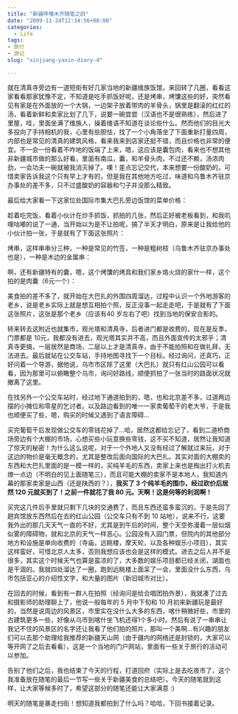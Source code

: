 ```yaml
---
title: "新疆呼噜木齐随笔之四"
date: "2009-11-24T12:34:56+08:00"
categories:
  - Life
tags:
- 旅行
- 游记
slug: "xinjiang-yaxin-diary-4"

---
```


就在清真寺旁边有一道短街有好几家当地的新疆维族饭馆，来回转了几圈，看看这家看看那家犹豫不定，不知道是吃手抓饭好呢，还是烤串，烤馕这些的好，突然看见有家是在外面放的一个大锅，一边架子放着带肉的羊骨头，锅里是翻滚的红红的汤，看着新鲜和卖家比划了几下，说要一碗尝尝（汉语也不是很熟练），然后进了里屋，哇，里面坐满了维族人，操着维语不知道在谈论些什么。然而他们的目光大多投向了手持相机的我，心里有些胆怯，找了一个小角落坐了下面重新打量四周，内部也是常见的清真的建筑风格，看来我来到店家还挺不错，而且价格也非常的便宜。不一会一份看着不咋地的饭端了上来，嗯，这应该是囊包肉，看来也不想其他非新疆城市做的那么好看，里面有南瓜，囊，和羊骨头肉，不过还不赖，汤浓肉劲，一会功夫一碗就被我消灭掉了。噢！差点忘记交代，本来想要一份酸奶的，可惜卖家告诉我这个只有早上才有的，但是我在其他地方吃过，味道和乌鲁木齐驻京办事处的差不多，只不过盛酸奶的容器和勺子并没那么精致。

最后给大家看一下这家位处国际市集大巴扎旁边饭馆的菜单价格：

趁着吃完饭，看着小伙计在炒手抓饭，抓拍的几张，然后正好被老板看到，和我叽哩咕嘟的说了一通，当开始以为是不让拍呢，搞了半天才明白，原来是让我给他的小伙计拍一张，于是就有了下面这张照片：

烤串，这样串串分三种，一种是常见的竹签，一种是粗树枝（乌鲁木齐驻京办事处也是），一种是木边的金属串：

啊，还有新疆特有的囊，嗯，这个烤馕的烤具和我们家乡烙火烧的家什一样，这个拍的是肉囊（6元一个）：

美食拍的差不多了，就开始在大巴扎的外围四周溜达，过程中认识一个外地游客的老乡，说是老乡实际上就是想互相拍个照，反正没事一起走走吧，于是就有了下面这张照片，这张是那个老乡（应该有40 岁左右了吧）找到当地的保安合影的。

转来转去这附近也就集市，观光塔和清真寺，后者进门都是收费的，现在是反季，门票都是 10元，我都没有进去，观光塔其实并不高，而且外面宣传的太邪乎；清真寺更搞，一层居然是商场，二层以上才是清真寺，由于不能拍照和在做礼拜，无法进去。最后就站在公交车站，手持地图寻找下一个目标。经过询问，还真巧，正好问着一个导游，据他说，乌市市区除了这里（大巴扎）就只有红山公园可以看看，因为那里可以俯瞰整个乌市，询问好路线，顺便抓拍了一张当时的路面状况就撤离了这里。

在找另外一个公交车站时，经过地下通道拍到的，嗯，也和北京差不多，过道两边摆的小摊位和零星的乞讨者。以及路边看到的唯一一家卖葡萄干的老大爷，于是我也顺便买了些，嗯，购买的时候又遇到了语言障碍...

买完葡萄干后发现做公交车的零钱花掉了...哈，居然这都给忘记了，看到二道桥商场旁边有个大棚的市场，心想买些小玩意换些零钱，这不买不知道，居然让我知道了惊天的秘密！为什么这么说呢，对于一个外地人又没有经过了解就过来玩，对于这边的物价是毫无概念的，尤其是整改后面向国际的大巴扎。其实对面的大棚卖的东西和大巴扎里面的是一模一样的，买纯羊毛的东西，卖家上来也是掏出打火机去燎一点边（不明白的见上面随笔三），而且可能大棚的卖家不是本地人，我知道内幕的那家卖家是山西（还是陕西的？），**我买了 3 个纯羊毛的围巾，经过砍价后居然 120 元就买到了！之前一件就花了我 80 元。天啊！这是何等的利润啊！**

买完这几件后手里就只剩下几块的交通费了，而且东西还蛮多蛮沉的，于是先回了趟宾馆放东西然后在去的红山公园（公交车只有不到 10 站地），说来不行，这要我外出的那几天天气一直的不好，尤其是到午后的时间，整个天空弥漫着一层似烟似雾的障碍物，就和北京的天气一样恶心。公园没有入园门票，但院内的其他部分地方和设施是单向收费的（寺庙，远眺楼，摩天轮，以及各种娱乐小项目），其实这样蛮好，可惜北京人太多，否则我想应该也会是这样的模式。进去之后人并不是很多，其实这个时候天气也算是蛮凉的了，大多数的娱乐项目都已经关闭，湖面也是干涸的。我就四处溜达了一圈，跑到远眺楼上面呆了一会，里面没什么东西，乌市包括亚心的介绍性文字，和大量的图片（新旧城市对比）。

在回去的时候，看到有一群人在拍照（经询问是给合唱团拍外景），我就凑了过去和摄影师的助理聊上了，他说一般每年的 5 月中下旬和 10 月初来新疆玩是最好的，当然是说周边的风景区，市里实在没什么大多的东西，喀什稍微好些，市里的古建筑更多一些，好像从乌市到喀什坐飞机还得1个多小时。然后有说了一串串让我记不住的风景区的名字还让我看了他们拍的照片，那叫一个美啊...有兴趣的朋友们可以去那个助理给我推荐的新疆天山网（由于疆内的网络还是封锁的，大家可以等开网了之后去看看），这是一个当地的门户网站，里面有一些关于旅行的活动可以参加。

告别了他们之后，我也结束了今天的行程，打道回府（实际上是去吃夜市了，这个我准备放在随笔的最后一节写一些关于新疆美食的总结吧）。今天的随笔就到这样，让大家等候多时了，希望这部分的随笔还能让大家满意 :)

明天的随笔是暴走扫街！想知道我都拍到了什么吗？哈哈，下回书接着记录。
